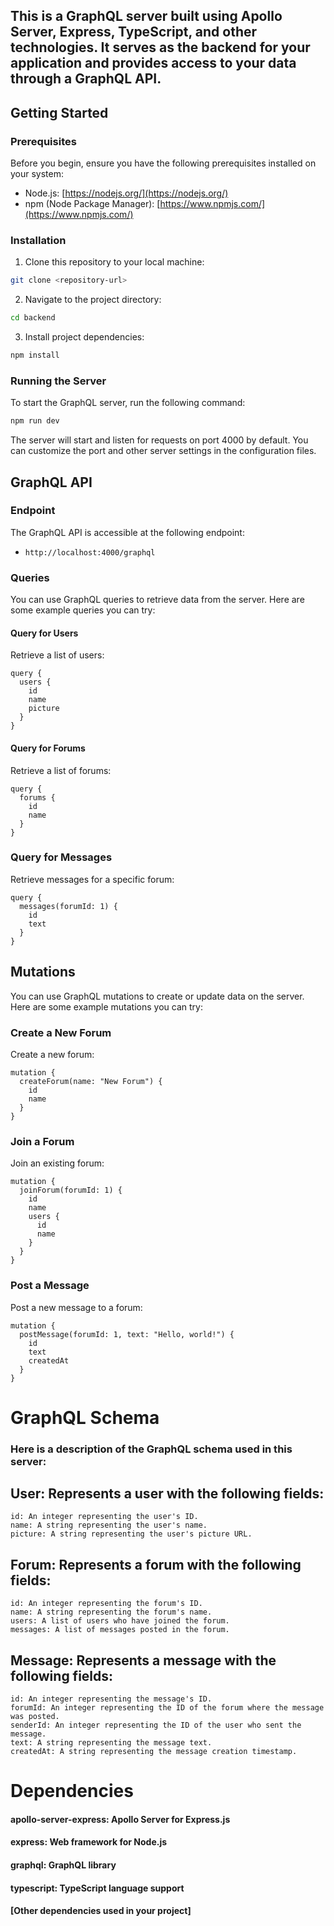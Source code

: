 ## This is a GraphQL server built using Apollo Server, Express, TypeScript, and other technologies. It serves as the backend for your application and provides access to your data through a GraphQL API.

## Getting Started

### Prerequisites

Before you begin, ensure you have the following prerequisites installed on your system:

- Node.js: [https://nodejs.org/](https://nodejs.org/)
- npm (Node Package Manager): [https://www.npmjs.com/](https://www.npmjs.com/)

### Installation

1. Clone this repository to your local machine:

```bash
git clone <repository-url>
```

2. Navigate to the project directory:

```bash
cd backend
```

3. Install project dependencies:

```bash
npm install
```

### Running the Server

To start the GraphQL server, run the following command:

```bash
npm run dev
```

The server will start and listen for requests on port 4000 by default. You can customize the port and other server settings in the configuration files.

## GraphQL API

### Endpoint

The GraphQL API is accessible at the following endpoint:

- `http://localhost:4000/graphql`

### Queries

You can use GraphQL queries to retrieve data from the server. Here are some example queries you can try:

#### Query for Users

Retrieve a list of users:

```
query {
  users {
    id
    name
    picture
  }
}
```

#### Query for Forums

Retrieve a list of forums:

```
query {
  forums {
    id
    name
  }
}
```

### Query for Messages

Retrieve messages for a specific forum:

```
query {
  messages(forumId: 1) {
    id
    text
  }
}
```

## Mutations

You can use GraphQL mutations to create or update data on the server. Here are some example mutations you can try:

### Create a New Forum

Create a new forum:

```
mutation {
  createForum(name: "New Forum") {
    id
    name
  }
}
```

### Join a Forum

Join an existing forum:

```
mutation {
  joinForum(forumId: 1) {
    id
    name
    users {
      id
      name
    }
  }
}
```

### Post a Message

Post a new message to a forum:

```
mutation {
  postMessage(forumId: 1, text: "Hello, world!") {
    id
    text
    createdAt
  }
}
```

# GraphQL Schema

### Here is a description of the GraphQL schema used in this server:

## User: Represents a user with the following fields:

```
id: An integer representing the user's ID.
name: A string representing the user's name.
picture: A string representing the user's picture URL.
```

## Forum: Represents a forum with the following fields:

```
id: An integer representing the forum's ID.
name: A string representing the forum's name.
users: A list of users who have joined the forum.
messages: A list of messages posted in the forum.
```

## Message: Represents a message with the following fields:

```
id: An integer representing the message's ID.
forumId: An integer representing the ID of the forum where the message was posted.
senderId: An integer representing the ID of the user who sent the message.
text: A string representing the message text.
createdAt: A string representing the message creation timestamp.
```

# Dependencies

#### apollo-server-express: Apollo Server for Express.js

#### express: Web framework for Node.js

#### graphql: GraphQL library

#### typescript: TypeScript language support

#### [Other dependencies used in your project]
